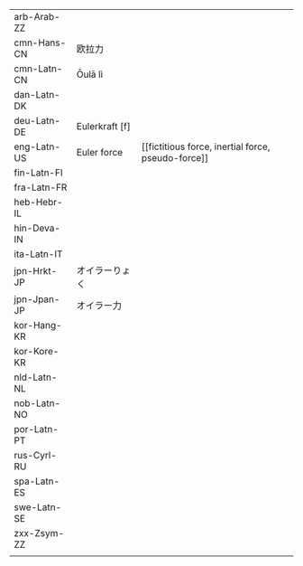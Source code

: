 | | | |
|-|-|-|
| arb-Arab-ZZ |  |  |
| cmn-Hans-CN | 欧拉力 |  |
| cmn-Latn-CN | Ōulā lì |  |
| dan-Latn-DK |  |  |
| deu-Latn-DE | Eulerkraft [f] |  |
| eng-Latn-US | Euler force | [[fictitious force, inertial force, pseudo-force]] |
| fin-Latn-FI |  |  |
| fra-Latn-FR |  |  |
| heb-Hebr-IL |  |  |
| hin-Deva-IN |  |  |
| ita-Latn-IT |  |  |
| jpn-Hrkt-JP | オイラーりょく |  |
| jpn-Jpan-JP | オイラー力 |  |
| kor-Hang-KR |  |  |
| kor-Kore-KR |  |  |
| nld-Latn-NL |  |  |
| nob-Latn-NO |  |  |
| por-Latn-PT |  |  |
| rus-Cyrl-RU |  |  |
| spa-Latn-ES |  |  |
| swe-Latn-SE |  |  |
| zxx-Zsym-ZZ |  |  |
|  |  |  |
